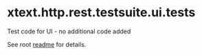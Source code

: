 # xtext.http.rest.testsuite.ui.tests

Test code for UI - no additional code added

See root [readme](../README.md) for details.
